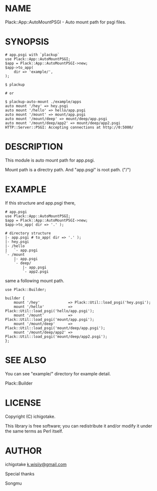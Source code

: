 # NAME

Plack::App::AutoMountPSGI - Auto mount path for psgi files.

# SYNOPSIS

    # app.psgi with `plackup`
    use Plack::App::AutoMountPSGI;
    $app = Plack::App::AutoMountPSGI->new;
    $app->to_app(
        dir => 'example/',
    );

    $ plackup

    # or

    $ plackup-auto-mount ./example/apps
    auto mount '/hey' => hey.psgi
    auto mount '/hello' => hello/app.psgi
    auto mount '/mount' => mount/app.psgi
    auto mount '/mount/deep' => mount/deep/app.psgi
    auto mount '/mount/deep/app2' => mount/deep/app2.psgi
    HTTP::Server::PSGI: Accepting connections at http://0:5000/



# DESCRIPTION

This module is auto mount path for app.psgi.

Mount path is a directry path. And "app.psgi" is root path. ("/")

# EXAMPLE

If this structure and app.psgi there,

    # app.psgi
    use Plack::App::AutoMountPSGI;
    $app = Plack::App::AutoMountPSGI->new;
    $app->to_app( dir => '.' );

    # directory structure
    |- app.psgi # to_app( dir => '.' );
    |- hey.psgi
    |- /hello
    |   `- app.psgi
    `- /mount
        |- app.psgi
        `- deep/
            |- app.psgi
            `- app2.psgi

same a following mount path.

    use Plack::Builder;

    builder {
        mount '/hey'             => Plack::Util::load_psgi('hey.psgi');
        mount '/hello'           => Plack::Util::load_psgi('hello/app.psgi');
        mount '/mount'           => Plack::Util::load_psgi('mount/app.psgi');
        mount '/mount/deep'      => Plack::Util::load_psgi('mount/deep/app.psgi');
        mount '/mount/deep/app2' => Plack::Util::load_psgi('mount/deep/app2.psgi');
    };

# SEE ALSO

You can see "example/" directory for example detail.

Plack::Builder

# LICENSE

Copyright (C) ichigotake.

This library is free software; you can redistribute it and/or modify
it under the same terms as Perl itself.

# AUTHOR

ichigotake <k.wisiiy@gmail.com>

Special thanks

Songmu
